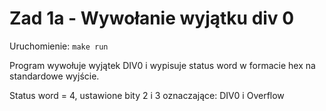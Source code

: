 # Zad 1a - Wywołanie wyjątku div 0

Uruchomienie:
`make run`

Program wywołuje wyjątek DIV0
i wypisuje status word w formacie hex na standardowe wyjście.

Status word = 4, ustawione bity 2 i 3 oznaczające:
DIV0 i Overflow
